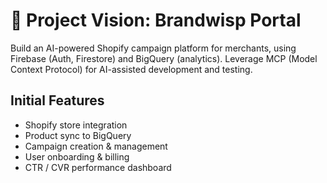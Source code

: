 # 🧠 Project Vision: Brandwisp Portal

Build an AI-powered Shopify campaign platform for merchants, using Firebase (Auth, Firestore) and BigQuery (analytics).
Leverage MCP (Model Context Protocol) for AI-assisted development and testing.

## Initial Features
- Shopify store integration
- Product sync to BigQuery
- Campaign creation & management
- User onboarding & billing
- CTR / CVR performance dashboard
